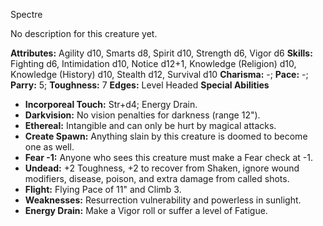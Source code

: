 Spectre

No description for this creature yet.

**Attributes:** Agility d10, Smarts d8, Spirit d10, Strength d6, Vigor
d6
**Skills:** Fighting d6, Intimidation d10, Notice d12+1, Knowledge
(Religion) d10, Knowledge (History) d10, Stealth d12, Survival d10
**Charisma:** -; **Pace:** -; **Parry:** 5; **Toughness:** 7
**Edges:** Level Headed
**Special Abilities**
- **Incorporeal Touch:** Str+d4; Energy Drain.
- **Darkvision:** No vision penalties for darkness (range 12").
- **Ethereal:** Intangible and can only be hurt by magical attacks.
- **Create Spawn:** Anything slain by this creature is doomed to become
one as well.
- **Fear -1:** Anyone who sees this creature must make a Fear check at
-1.
- **Undead:** +2 Toughness, +2 to recover from Shaken, ignore wound
modifiers, disease, poison, and extra damage from called shots.
- **Flight:** Flying Pace of 11" and Climb 3.
- **Weaknesses:** Resurrection vulnerability and powerless in sunlight.
- **Energy Drain:** Make a Vigor roll or suffer a level of Fatigue.

